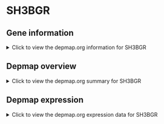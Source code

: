 <h1>SH3BGR</h1>

<h2>Gene information</h2>
<details>
  <summary>Click to view the depmap.org information for SH3BGR</summary>
  <iframe src="https://depmap.org/portal/gene/SH3BGR?tab=about" style="border:none;width:100%;height:800px"></iframe>
</details>

<h2>Depmap overview</h2>
<details>
  <summary>Click to view the depmap.org summary for SH3BGR</summary>
  <iframe src="https://depmap.org/portal/gene/SH3BGR?tab=overview" style="border:none;width:100%;height:800px"></iframe>
</details>

<h2>Depmap expression</h2>
<details>
  <summary>Click to view the depmap.org expression data for SH3BGR</summary>
  <iframe src="https://depmap.org/portal/gene/SH3BGR?tab=characterization" style="border:none;width:100%;height:800px"></iframe>
</details>


<!--
<h2>Reactome Pathway diagram</h2>
PNAME
-->


